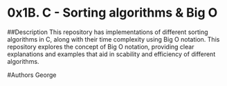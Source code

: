 # 0x1B. C - Sorting algorithms & Big O

##Description
This repository has implementations of different sorting algorithms in C, along with their time complexity using Big O notation. This repository explores the concept of Big O notation, providing clear explanations and examples that aid in scability and efficiency of different algorithms.

#Authors
George
